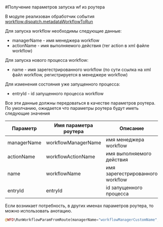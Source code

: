 #Получение параметров запуска wf из роутера

В модуле реализован обработчик события [workflow.dispatch.metadataWorkflowToRun](./workflow.dispatch.metadataWorkflowToRun)


Для запуска workflow необходимы следующие данные:

* managerName - имя менеджера workflow
* actionName - имя выполняемого действия (тег action в xml файле workflow)

Для запуска нового процесса workflow:
* name - имя зарегестрированного workflow (по сути ссылка на xml файл workflow, регистрируется в менеджере workflow)

Для изменения состояния уже запущенного процесса:
* entryId - id запущенного процесса workflow

Все эти данные должны передоваться в качестве параметров роутера. По умолчанию, ожидается что параметры роутера будут
иметь следующие значения

Параметр          |Имя параметра роутера|Описание
------------------|---------------------|----------------------------------
managerName       |workflowManagerName  |имя менеджера workflow
actionName        |workflowActionName   |имя выполняемого действия
name              |workflowName         |имя зарегестрированного workflow
entryId           |entryId              |id запущенного процесса

Если возникает потребность, в других именах параметров роутера, то можно использовать анотацию.

```php
@WFD\RunWorkflowParamFromRoute(managerName="workflowManagerCustomName", actionName="workflowActionCustomName", name="workflowCustomName", entryId="customEntryId")
```
